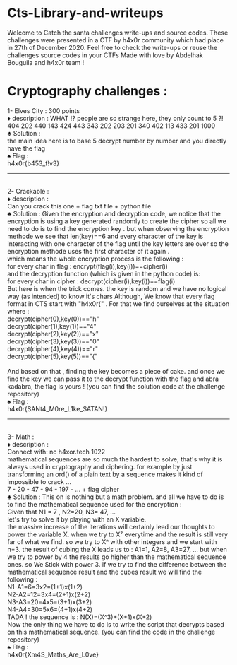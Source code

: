 # Cts-Library-and-writeups

Welcome to Catch the santa challenges write-ups and source codes.
These challenges were presented in a CTF by h4x0r community which had place in 27th of
December 2020.
Feel free to check the write-ups or reuse the challenges source codes in your CTFs
Made with love by Abdelhak Bouguila and h4x0r team !

# Cryptography challenges :

1- Elves City : 300 points
<br> ♦ description :
WHAT !? people are so strange here, they only count to 5 ?! 
<br> 404 202 440 143 424 443 343 202 203 201 340 402 113 433 201 1000
<br>♣ Solution :
<br>the main idea here is to base 5 decrypt number by number and you directly have the flag
<br>♠ Flag :
<br>h4x0r{b453_f!v3}

____________________________________________

<br>2- Crackable :
<br>♦ description :
<br>Can you crack this one + flag txt file + python file
<br>♣ Solution :
Given the encryption and decryption  code, we notice that the encryption is using a key generated randomly
to create the cipher so all we need to do is to find the encryption key . but when observing the encryption
methode we see that len(key)==6 and every character of the key is interacting with one character of the flag
until the key letters are over so the encryption methode uses the first character of it again .
<br>which means the whole encryption process is the following :
<br>for every char in flag : encrypt(flag(i),key(i))==cipher(i)
<br>and the decryption function (which is given in the python code) is:
<br>for every char in cipher : decrypt(cipher(i),key(i))==flag(i)
<br>But here is when the trick comes. the key is random and we have no logical way (as intended) to know it's chars
Although, We know that every flag format in CTS start with "h4x0r{" .
For that we find ourselves at the situation where :
 <br>decrypt(cipher(0),key(0))=="h"
 <br>decrypt(cipher(1),key(1))=="4"
 <br>decrypt(cipher(2),key(2))=="x"
 <br>decrypt(cipher(3),key(3))=="0"
 <br>decrypt(cipher(4),key(4))=="r"
 <br>decrypt(cipher(5),key(5))=="{"
<br>
<br>And based on that , finding the key becomes a piece of cake. and once we find the key we can pass it to the decrypt
function with the flag and abra kadabra, the flag is yours !
(you can find the solution code at the challenge repository)
<br>♠ Flag :
<br>h4x0r{SANt4_M0re_L1ke_SATAN!}
______________________________________
<br>3- Math :
<br>♦ description :
<br>Connect with: nc h4xor.tech 1022
<br>mathematical sequences are so much the hardest to solve, that's why it is
always used in cryptography and ciphering. for example by just transforming 
an ord() of a plain text by a sequence makes it kind of impossible to crack ...
<br>7 - 20 - 47 - 94 - 197 - ... + flag cipher
<br>♣ Solution :
This on is nothing but a math problem. and all we have to do is to find the
mathematical sequence used for the encryption :
<br>Given that N1 = 7 , N2=20, N3= 47, ...
<br>let's try to solve it by playing with an X variable.
<br>the massive increase of the iterations will certainly lead our thoughts to
power the variable X. when we try to X² everytime and the result is still very
far of what we find. so we try to Xⁿ with other integers and we start with n=3.
the result of cubing the X leads us to : A1=1, A2=8, A3=27, ... but when we try
to power by 4 the results go higher than the mathematical sequence ones. so We
Stick with power 3. if we try to find the difference between the mathematical 
sequence result and the cubes result we will find the following :
<br>N1-A1=6=3x2=(1+1)x(1+2)
<br>N2-A2=12=3x4=(2+1)x(2+2)
<br>N3-A3=20=4x5=(3+1)x(3+2)
<br>N4-A4=30=5x6=(4+1)x(4+2)
<br>TADA ! the sequence is : N(X)=(X^3)+(X+1)x(X+2)
<br>Now the only thing we have to do is to write the script that decrypts based on
this mathematical sequence. (you can find the code in the challenge repository)
<br>♠ Flag :
<br>h4x0r{Xm4S_Maths_Are_L0ve}


